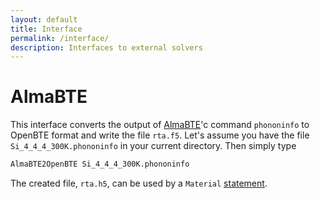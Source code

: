 ```yaml
---
layout: default
title: Interface
permalink: /interface/
description: Interfaces to external solvers
---
```



<script type="text/x-mathjax-config">
  MathJax.Hub.Config({
    extensions: [
      "MathMenu.js",
      "MathZoom.js",
      "AssistiveMML.js",
      "a11y/accessibility-menu.js"
    ],
    jax: ["input/TeX", "output/CommonHTML"],
    TeX: {
      extensions: [
        "AMSmath.js",
        "AMSsymbols.js",
        "noErrors.js",
        "noUndefined.js",
      ]
    }
  });
</script>

<script type="text/javascript" async
  src="https://cdn.mathjax.org/mathjax/latest/MathJax.js?config=TeX-MML-AM_CHTML">
</script>

# AlmaBTE

This interface converts the output of [AlmaBTE](http://www.almabte.eu/)'c command `phononinfo` to OpenBTE format and write the file `rta.f5`. Let's assume you have the file `Si_4_4_4_300K.phononinfo` in your current directory. Then simply type

```python
AlmaBTE2OpenBTE Si_4_4_4_300K.phononinfo
```
The created file, `rta.h5`, can be used by a `Material` [statement](../manual).



